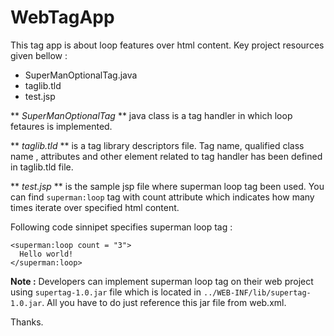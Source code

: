 # WebTagApp
This tag app is about loop features over html content.
Key project resources given bellow :

- SuperManOptionalTag.java
- taglib.tld
- test.jsp

** _SuperManOptionalTag_ ** java class is a tag handler in which loop fetaures is implemented.

** _taglib.tld_ ** is a tag library descriptors file. Tag name, qualified class name , attributes and other
element related to tag handler has been defined in taglib.tld file.

** _test.jsp_ ** is the sample jsp file where superman loop tag been used.
You can find `superman:loop` tag with count attribute which indicates how many times iterate over specified html content.

Following code sinnipet specifies superman loop tag :

```
<superman:loop count = "3">
  Hello world!
</superman:loop>
```

**Note :** Developers can implement superman loop tag on their web project using `supertag-1.0.jar` file which is located in  `../WEB-INF/lib/supertag-1.0.jar`. All you have to do just reference this jar file from web.xml.

Thanks.
